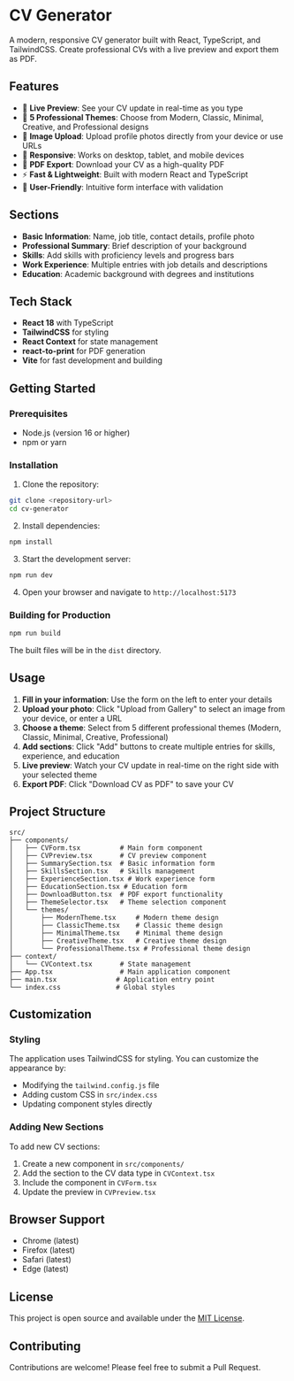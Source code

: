 # CV Generator

A modern, responsive CV generator built with React, TypeScript, and TailwindCSS. Create professional CVs with a live preview and export them as PDF.

## Features

- 📝 **Live Preview**: See your CV update in real-time as you type
- 🎨 **5 Professional Themes**: Choose from Modern, Classic, Minimal, Creative, and Professional designs
- 📁 **Image Upload**: Upload profile photos directly from your device or use URLs
- 📱 **Responsive**: Works on desktop, tablet, and mobile devices
- 📄 **PDF Export**: Download your CV as a high-quality PDF
- ⚡ **Fast & Lightweight**: Built with modern React and TypeScript
- 🎯 **User-Friendly**: Intuitive form interface with validation

## Sections

- **Basic Information**: Name, job title, contact details, profile photo
- **Professional Summary**: Brief description of your background
- **Skills**: Add skills with proficiency levels and progress bars
- **Work Experience**: Multiple entries with job details and descriptions
- **Education**: Academic background with degrees and institutions

## Tech Stack

- **React 18** with TypeScript
- **TailwindCSS** for styling
- **React Context** for state management
- **react-to-print** for PDF generation
- **Vite** for fast development and building

## Getting Started

### Prerequisites

- Node.js (version 16 or higher)
- npm or yarn

### Installation

1. Clone the repository:
```bash
git clone <repository-url>
cd cv-generator
```

2. Install dependencies:
```bash
npm install
```

3. Start the development server:
```bash
npm run dev
```

4. Open your browser and navigate to `http://localhost:5173`

### Building for Production

```bash
npm run build
```

The built files will be in the `dist` directory.

## Usage

1. **Fill in your information**: Use the form on the left to enter your details
2. **Upload your photo**: Click "Upload from Gallery" to select an image from your device, or enter a URL
3. **Choose a theme**: Select from 5 different professional themes (Modern, Classic, Minimal, Creative, Professional)
4. **Add sections**: Click "Add" buttons to create multiple entries for skills, experience, and education
5. **Live preview**: Watch your CV update in real-time on the right side with your selected theme
6. **Export PDF**: Click "Download CV as PDF" to save your CV

## Project Structure

```
src/
├── components/
│   ├── CVForm.tsx          # Main form component
│   ├── CVPreview.tsx       # CV preview component
│   ├── SummarySection.tsx  # Basic information form
│   ├── SkillsSection.tsx   # Skills management
│   ├── ExperienceSection.tsx # Work experience form
│   ├── EducationSection.tsx # Education form
│   ├── DownloadButton.tsx  # PDF export functionality
│   ├── ThemeSelector.tsx   # Theme selection component
│   └── themes/
│       ├── ModernTheme.tsx     # Modern theme design
│       ├── ClassicTheme.tsx    # Classic theme design
│       ├── MinimalTheme.tsx    # Minimal theme design
│       ├── CreativeTheme.tsx   # Creative theme design
│       └── ProfessionalTheme.tsx # Professional theme design
├── context/
│   └── CVContext.tsx       # State management
├── App.tsx                 # Main application component
├── main.tsx               # Application entry point
└── index.css              # Global styles
```

## Customization

### Styling
The application uses TailwindCSS for styling. You can customize the appearance by:
- Modifying the `tailwind.config.js` file
- Adding custom CSS in `src/index.css`
- Updating component styles directly

### Adding New Sections
To add new CV sections:
1. Create a new component in `src/components/`
2. Add the section to the CV data type in `CVContext.tsx`
3. Include the component in `CVForm.tsx`
4. Update the preview in `CVPreview.tsx`

## Browser Support

- Chrome (latest)
- Firefox (latest)
- Safari (latest)
- Edge (latest)

## License

This project is open source and available under the [MIT License](LICENSE).

## Contributing

Contributions are welcome! Please feel free to submit a Pull Request.
